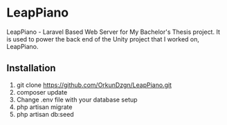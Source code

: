 # LeapPiano
LeapPiano - Laravel Based Web Server for My Bachelor's Thesis project. It is used to power the back end of the Unity project that I worked on, LeapPiano. 

## Installation

1. git clone https://github.com/OrkunDzgn/LeapPiano.git
2. composer update
3. Change .env file with your database setup
4. php artisan migrate
5. php artisan db:seed
